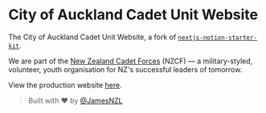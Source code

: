 # City of Auckland Cadet Unit Website

The City of Auckland Cadet Unit Website, a fork of [`nextjs-notion-starter-kit`](https://github.com/transitive-bullshit/nextjs-notion-starter-kit).

We are part of the [New Zealand Cadet Forces](https://www.cadetforces.org.nz) (NZCF) — a military-styled, volunteer, youth organisation for NZ's successful leaders of tomorrow.

View the production website [here](https://www.aucklandarmycadets.com).

> Built with ❤️ by [@JamesNZL](https://github.com/JamesNZL)
